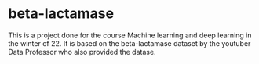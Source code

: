 # beta-lactamase
This is a project done for the course Machine learning and deep learning in the winter of 22. It is based on the beta-lactamase dataset by the youtuber Data Professor who also provided the datase. 
